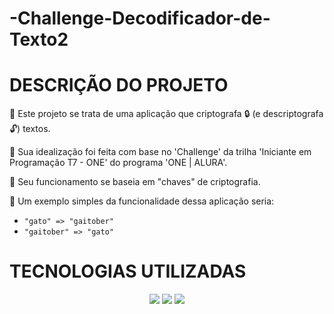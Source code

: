 # -Challenge-Decodificador-de-Texto2

# DESCRIÇÃO DO PROJETO
 
📄 Este projeto se trata de uma aplicação que criptografa 🔒 (e descriptografa 🔓) textos.

📄 Sua idealização foi feita com base no 'Challenge' da trilha 'Iniciante em Programação T7 - ONE' do programa 'ONE | ALURA'.

📄 Seu funcionamento se baseia em "chaves" de criptografia.


📄 Um exemplo simples da funcionalidade dessa aplicação seria:

  - `"gato" => "gaitober"`
  - `"gaitober" => "gato"`


# TECNOLOGIAS UTILIZADAS

<p align="center">
  <img loading="lazy" src="https://img.shields.io/badge/HTML%205-blue?style=for-the-badge">
  <img loading="lazy" src="https://img.shields.io/badge/CSS-violet?style=for-the-badge">
  <img loading="lazy" src="https://img.shields.io/badge/JAVASCRIPT-red?style=for-the-badge">
</p>
